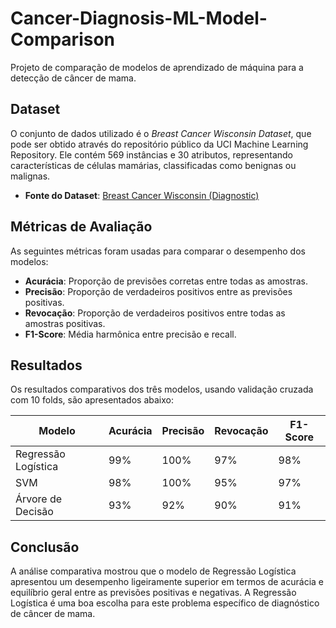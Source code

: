 # Cancer-Diagnosis-ML-Model-Comparison

Projeto de comparação de modelos de aprendizado de máquina para a detecção de câncer de mama.

## Dataset

O conjunto de dados utilizado é o *Breast Cancer Wisconsin Dataset*, que pode ser obtido através do repositório público da UCI Machine Learning Repository. Ele contém 569 instâncias e 30 atributos, representando características de células mamárias, classificadas como benignas ou malignas.

- **Fonte do Dataset**: [Breast Cancer Wisconsin (Diagnostic)](https://archive.ics.uci.edu/ml/datasets/Breast+Cancer+Wisconsin+(Diagnostic))

## Métricas de Avaliação

As seguintes métricas foram usadas para comparar o desempenho dos modelos:

- **Acurácia**: Proporção de previsões corretas entre todas as amostras.
- **Precisão**: Proporção de verdadeiros positivos entre as previsões positivas.
- **Revocação**: Proporção de verdadeiros positivos entre todas as amostras positivas.
- **F1-Score**: Média harmônica entre precisão e recall.

## Resultados

Os resultados comparativos dos três modelos, usando validação cruzada com 10 folds, são apresentados abaixo:

| Modelo               | Acurácia | Precisão | Revocação | F1-Score |
|----------------------|----------|----------|-----------|----------|
| Regressão Logística   | 99%      | 100%     | 97%       | 98%      |
| SVM                  | 98%      | 100%     | 95%       | 97%      |
| Árvore de Decisão     | 93%      | 92%      | 90%       | 91%      |

## Conclusão

A análise comparativa mostrou que o modelo de Regressão Logística apresentou um desempenho ligeiramente superior em termos de acurácia e equilíbrio geral entre as previsões positivas e negativas. A Regressão Logística é uma boa escolha para este problema específico de diagnóstico de câncer de mama.

